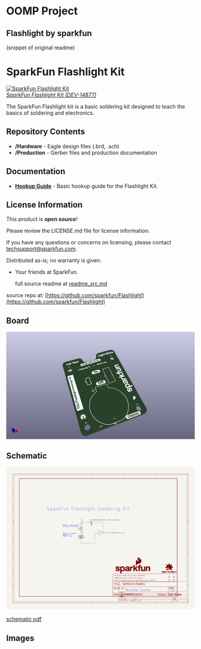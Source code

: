 # OOMP Project  
## Flashlight  by sparkfun  
  
(snippet of original readme)  
  
SparkFun Flashlight Kit  
============================  
  
[![SparkFun Flashlight Kit](https://cdn.sparkfun.com//assets/parts/1/3/1/5/4/14877-SparkFun_Basic_Flashlight_Soldering_Kit-01.jpg)    
*SparkFun Flashlight Kit (DEV-14877)*](https://www.sparkfun.com/products/14877)  
  
The SparkFun Flashlight kit is a basic soldering kit designed to teach the basics of soldering and electronics.  
  
Repository Contents  
-------------------  
* **/Hardware** - Eagle design files (.brd, .sch)  
* **/Production** - Gerber files and production documentation  
  
Documentation  
--------------  
* **[Hookup Guide](https://learn.sparkfun.com/tutorials/flashlight-kit?_ga=2.241539332.705553563.1539292718-2027691345.1532656833)** - Basic hookup guide for the Flashlight Kit.  
  
License Information  
-------------------  
  
This product is _**open source**_!   
  
Please review the LICENSE.md file for license information.   
  
If you have any questions or concerns on licensing, please contact techsupport@sparkfun.com.  
  
Distributed as-is; no warranty is given.  
  
- Your friends at SparkFun.  
  
  full source readme at [readme_src.md](readme_src.md)  
  
source repo at: [https://github.com/sparkfun/Flashlight](https://github.com/sparkfun/Flashlight)  
## Board  
  
[![working_3d.png](working_3d_600.png)](working_3d.png)  
## Schematic  
  
[![working_schematic.png](working_schematic_600.png)](working_schematic.png)  
  
[schematic pdf](working_schematic.pdf)  
## Images  
